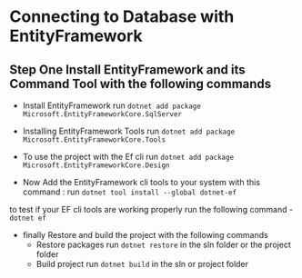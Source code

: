 # Connecting to Database with EntityFramework

## Step One Install EntityFramework and its Command Tool with the following commands

- Install EntityFramework run `dotnet add package Microsoft.EntityFrameworkCore.SqlServer`
- Installing EntityFramework Tools run `dotnet add package Microsoft.EntityFrameworkCore.Tools `
- To use the project with the Ef cli run `dotnet add package Microsoft.EntityFrameworkCore.Design`

- Now Add the EntityFramework cli tools to your system with this command :
  run `dotnet tool install --global dotnet-ef`

to test if your EF cli tools are working properly run the following command - `dotnet ef`

- finally Restore and build the project with the following commands
  - Restore packages run `dotnet restore` in the sln folder or the project folder
  - Build project run `dotnet build` in the sln or project folder

